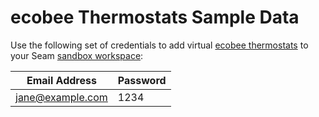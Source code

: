# ecobee Thermostats Sample Data

Use the following set of credentials to add virtual [ecobee thermostats](../ecobee-thermostats.md) to your Seam [sandbox workspace](../../core-concepts/workspaces/#sandbox-workspaces):

| Email Address    | Password |
| ---------------- | -------- |
| jane@example.com | 1234     |
